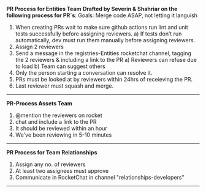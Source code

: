 **PR Process for Entities Team**
**Drafted by Severin & Shahriar on the following process for PR´s**:
Goals:  Merge code ASAP, not letting it languish 

1) When creating PRs wait to make sure github actions run lint and unit tests successfully before assigning reviewers.
	a) If tests don’t run automatically, dev must run them manually before assigning reviewers. 
2) Assign 2 reviewers 
3) Send a message in the registries-Entities rocketchat channel, tagging the 2 reviewers & including a link to the PR
    a) Reviewers can refuse due to load 
    b) Team can suggest others
4)  Only the person starting a conversation can resolve it. 
5) PRs must be looked at by reviewers within 24hrs of receieving the PR.
6) Last reviewer must squash and merge.


---
**PR-Process Assets Team**
1) @mention the reviewers on rocket
2) chat and include a link to the PR
3) It should be reviewed within an hour
4) We've been reviewing in 5-10 minutes



---
**PR Process for Team Relationships**
1) Assign any no. of reviewers 
2) At least two assignees must approve 
3) Communicate in RocketChat in channel "relationships-developers"
---

